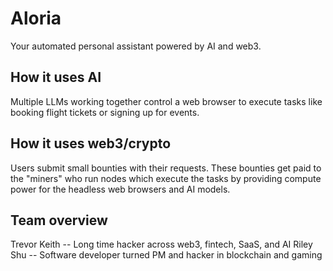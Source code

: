 # Aloria

Your automated personal assistant powered by AI and web3.

## How it uses AI

Multiple LLMs working together control a web browser to execute tasks like booking flight tickets or signing up for events.

## How it uses web3/crypto

Users submit small bounties with their requests. These bounties get paid to the "miners" who run nodes which execute the tasks by providing compute power for the headless web browsers and AI models.

## Team overview

Trevor Keith -- Long time hacker across web3, fintech, SaaS, and AI
Riley Shu -- Software developer turned PM and hacker in blockchain and gaming

